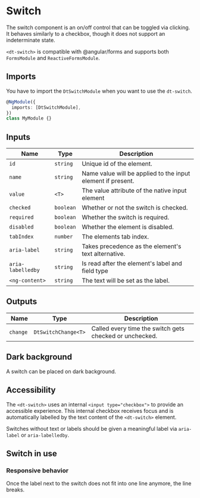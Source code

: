 # Switch

The switch component is an on/off control that can be toggled via clicking. It
behaves similarly to a checkbox, though it does not support an indeterminate
state.

<ba-live-example name="SwitchDefaultExample"></ba-live-example>

`<dt-switch>` is compatible with @angular/forms and supports both `FormsModule`
and `ReactiveFormsModule`.

## Imports

You have to import the `DtSwitchModule` when you want to use the `dt-switch`.

```typescript
@NgModule({
  imports: [DtSwitchModule],
})
class MyModule {}
```

## Inputs

|  Name             | Type      | Description                                                 |
| ----------------- | --------- | ----------------------------------------------------------- |
| `id`              | `string`  | Unique id of the element.                                   |
| `name`            | `string`  | Name value will be applied to the input element if present. |
| `value`           | `<T>`     | The value attribute of the native input element             |
| `checked`         | `boolean` | Whether or not the switch is checked.                       |
| `required`        | `boolean` | Whether the switch is required.                             |
| `disabled`        | `boolean` | Whether the element is disabled.                            |
| `tabIndex`        | `number`  | The elements tab index.                                     |
| `aria-label`      | `string`  | Takes precedence as the element's text alternative.         |
| `aria-labelledby` | `string`  | Is read after the element's label and field type            |
| `<ng-content>`    | `string`  | The text will be set as the label.                          |

## Outputs

|  Name    | Type                | Description                                             |
| -------- | ------------------- | ------------------------------------------------------- |
| `change` | `DtSwitchChange<T>` | Called every time the switch gets checked or unchecked. |

## Dark background

A switch can be placed on dark background.

<ba-live-example name="SwitchDarkExample" themedark="true"></ba-live-example>

## Accessibility

The `<dt-switch>` uses an internal `<input type="checkbox">` to provide an
accessible experience. This internal checkbox receives focus and is
automatically labelled by the text content of the `<dt-switch>` element.

Switches without text or labels should be given a meaningful label via
`aria-label` or `aria-labelledby`.

## Switch in use

### Responsive behavior

Once the label next to the switch does not fit into one line anymore, the line
breaks.

<ba-live-example name="SwitchResponsiveExample"></ba-live-example>
